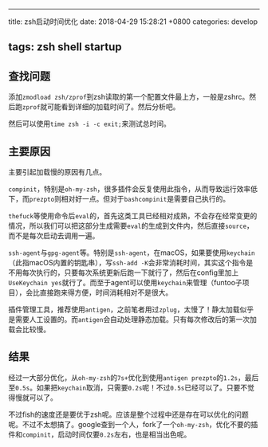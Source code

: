 ---

title: zsh启动时间优化
date: 2018-04-29 15:28:21 +0800
categories: develop

## tags: zsh shell startup

## 查找问题

添加`zmodload zsh/zprof`到zsh读取的第一个配置文件最上方，一般是zshrc。然后跑`zprof`就可能看到详细的加载时间了。然后分析吧。

然后可以使用`time zsh -i -c exit;`来测试总时间。

## 主要原因

主要引起加载慢的原因有几点。

`compinit`，特别是`oh-my-zsh`，很多插件会反复使用此指令，从而导致运行效率低下，而`prezpto`则相对好一点。但对于`bashcompinit`是需要自己执行的。

`thefuck`等使用命令后`eval`的，首先这类工具已经相对成熟，不会存在经常变更的情况，所以我们可以把这部分生成需要`eval`的生成到文件内，然后直接`source`，而不是每次启动去调用一遍。

`ssh-agent`与`gpg-agent`等。特别是`ssh-agent`，在macOS，如果要使用`keychain`（此指macOS内置的钥匙串），写`ssh-add -K`会非常消耗时间，其实这个指令是不用每次执行的，只要每次系统更新后跑一下就行了，然后在config里加上`UseKeychain yes`就行了。而至于agent可以使用`keychain`来管理（funtoo子项目），会比直接跑来得方便，时间消耗相对不是很大。

插件管理工具，推荐使用`antigen`，之前笔者用过`zplug`，太慢了！静太加载似乎是需要人工设置的。而`antigen`会自动处理静态加载。只有每次修改后的第一次加载会比较慢。

## 结果

经过一大部分优化，从`oh-my-zsh`的`7s+`优化到使用`antigen prezpto`的`1.2s`，最后至`0.5s`。如果把`keychain`取消，只需要`0.2s`呢！不过`0.5s`已经可以了。只要不觉得慢就可以了。

不过fish的速度还是要优于zsh呢。应该是整个过程中还是存在可以优化的问题呢。不过不太想搞了。google查到一个人，fork了一个`oh-my-zsh`，优化不要的插件和`compinit`，启动时间仅要`0.2s`左右，也是相当出色呢。
